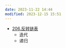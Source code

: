 ```yaml
---
date: 2023-11-22 14:44
modified: 2023-12-15 15:51
---
```


- [206.反转链表](https://leetcode.cn/problems/reverse-linked-list/)
	- 迭代
	- 递归

